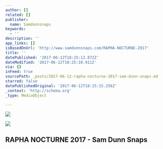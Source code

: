 ```yaml
---
author: []
related: []
publisher:
  name: Samdunnsnaps
keywords:
  - ''
description: ''
app_links: []
isBasedOnUrl: 'http://www.samdunnsnaps.com/RAPHA-NOCTURNE-2017'
title: ''
datePublished: '2017-06-12T18:25:12.872Z'
dateModified: '2017-06-12T18:25:10.911Z'
via: {}
inFeed: true
sourcePath: _posts/2017-06-12-rapha-nocturne-2017-sam-dunn-snaps.md
starred: false
datePublishedOriginal: '2017-06-12T18:15:15.256Z'
_context: 'http://schema.org'
_type: MediaObject

---
```

![](https://the-grid-user-content.s3-us-west-2.amazonaws.com/8f55555a-4c33-4760-8cf3-c5ee3659c856.jpg)

<article style=""><img src="https://imgflo.herokuapp.com/graph/2b2431f8e7ba7b0/b58fd06e3913604cf10e5ca25fedd502/noop.jpg?input=http%3A%2F%2Fpayload531.cargocollective.com%2F1%2F8%2F286893%2F12922250%2Fprt_300x200_1497263846_2x.jpg" /><h1>RAPHA NOCTURNE 2017 - Sam Dunn Snaps</h1></article>